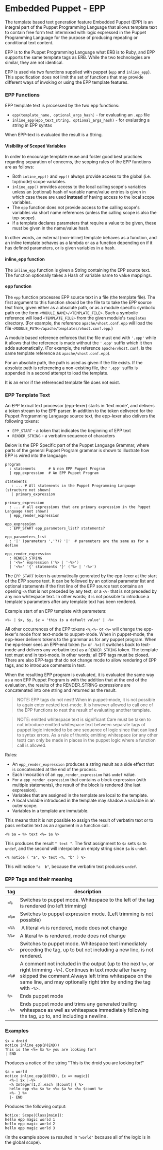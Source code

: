 # Embedded Puppet - EPP

The template based text generation feature Embedded Puppet (EPP) is an integral part of the Puppet Programming Language that allows template text to contain free form text intermixed with logic expressed in the Puppet Programming Language for the purpose of producing repeating or conditional text content.

EPP is to the Puppet Programming Language what ERB is to Ruby, and EPP supports the same template tags as ERB. While the two technologies are similar, they are not identical.

EPP is used via two functions supplied with puppet (`epp` and `inline_epp`). This specification does not limit the set of functions that may provide different ways of invoking or using the EPP template features.

### EPP Functions

EPP template text is processed by the two epp functions:

* `epp(template_name, optional_args_hash)` - for evaluating an `.epp` file
* `inline_epp(epp_text_string, optional_args_hash)` - for evaluating a string in EPP syntax

When EPP-text is evaluated the result is a String.

#### Visibility of Scoped Variables

In order to encourage template reuse and foster good best practices regarding separation of
concerns, the scoping rules of the EPP functions are as follows:

* Both `inline_epp()` and `epp()` always provide access to the global (i.e. top/node) scope 
  variables.
* `inline_epp()` provides access to the local calling scope's variables unless an
  (optional) hash of variable name/value entries is given in which case these are used **instead** 
  of having access to the local scope variables.
* The `epp` function does not provide access to the calling scope's variables via short 
  name references (unless the calling scope is also the top-scope).  
* If a template declares parameters that require a value to be given, these must be given in 
  the name/value hash.
  
In other words, an external (non-inline) template behaves as a function, and an inline
template behaves as a lambda or as a function depending on if it has defined parameters, or is given variables in a hash.

#### inline_epp function

The `inline_epp` function is given a String containing the EPP source text. The function optionally takes a Hash of variable name to value mappings. 

#### epp function

The `epp` function processes EPP source text in a file (the template file).
The first argument to this function should be the file to to take the EPP source text
from, given either as a absolute path, or as a module specific symbolic path on the form `<MODULE_NAME>/<TEMPLATE_FILE>`.
Such a symbolic reference will load `<TEMPLATE_FILE>` from the given module's `templates`
directory. (For example, the reference `apache/vhost.conf.epp` will load the
file `<MODULE_PATH>/apache/templates/vhost.conf.epp`.)

A module based reference enforces that the file must end with `'.epp'` while it allows that the reference is made without the `'.epp'` suffix which it then adds automatically. (For example, the reference `apache/vhost.conf`, is the same template reference as `apache/vhost.conf.epp`).

For an absolute path, the path is used as given if the file exists. If the absolute path is referencing a non-existing file, the `'.epp'` suffix is appended in a second attempt to load the template.

It is an error if the referenced template file does not exist.

### EPP Template Text

An EPP lexical text processor (epp-lexer) starts in 'text mode', and delivers a token stream to the EPP parser. In addition to the token delivered for the Puppet Programming Language source text,
the epp-lexer also delivers the following tokens:

* `EPP_START` - a token that indicates the beginning of EPP text
* `RENDER_STRING` - a verbatim sequence of characters

Below is the EPP Specific part of the Puppet Language Grammar, where parts of the general Puppet Program grammar is shown to illustrate how EPP is wired into the language:

    program
      : statements      # A non EPP Puppet Program
      | epp_expression  # An EPP Puppet Program

    statements
       : ... # All statements in the Puppet Programming Language (structure not shown)
       | primary_expression

    primary_expression
      : ... # all expressions that are primary expression in the Puppet Language (not shown)
      | epp_render_expression

    epp_expression
      : EPP_START epp_parameters_list? statements?

    epp_parameters_list
      : '|' (parameters ','?)? '|'  # parameters are the same as for a define

    epp_render_expression
      : RENDER_STRING
      | '<%=' expression ('%> | '-%>')
      | '<%=' '{' statements '}' ('%> | '-%>')


The `EPP_START` token is automatically generated by the epp-lexer at the start of the EPP source text. It can be followed by an optional parameter list and optional statements if
the first line of the EPP source text contains an opening `<%` that is not preceded by any text,
or a `<%-` that is not preceded by any non whitespace text. In other words; it is not possible to introduce a template's parameters after any template text has been rendered.

Example start of an EPP template with parameters:

    <%- | $x, $y, $z = 'this is a default value' | -%>

All other occurrences of the EPP tokens `<%`,`<%-` or `<%=` will change the epp-lexer's mode from
text-mode to puppet-mode. 
When in puppet-mode, the epp-lexer delivers tokens to the grammar as for any puppet program. 
When the epp-lexer sees an EPP-end token (`%>` or `-%>`) it switches back to text-mode and delivers any verbatim text as a `RENDER_STRING` token. The template text must end in text-mode. In other words; all EPP tags must be closed. There are also EPP-tags that do not change mode to allow rendering of EPP tags, and to introduce comments in text.

When the resulting EPP program is evaluated, it is evaluated the same way as a non EPP Puppet Program is with the addition that at the end of the evaluation, the results of the RENDER_STRING expressions are concatenated into one string and returned as the result.

> NOTE:
> EPP tags do not nest! When in puppet-mode, it is not possible to again enter nested text-mode.
> It is however allowed to call one of the EPP functions to
> nest the result of evaluating another template.

> NOTE: emitted whitespace text is significant
> Care must be taken to not introduce emitted whitespace text between separate tags of puppet logic
> intended to be one sequence of logic since that can lead to syntax errors.
> As a rule of thumb; emitting whitespace (or any other
> text) can only be made in places in the puppet logic where a function call is allowed.

Rules:

* An `epp_render_expression` produces a string result as a side effect that is concatenated at
  the end of the process.
* Each invocation of an `epp_render_expression` has `undef` value.
* For a `epp_render_expression` that contains a block expression (with multiple statements), the
  result of the block is rendered (the last expression).
* Variables that are assigned in the template are local to the template.
* A local variable introduced in the template may shadow a variable in an outer scope.
* Variables in a template are immutable.

This means that it is not possible to assign the result of verbatim text or to pass verbatim
text as an argument in a function call.

    <% $a = %> text <%= $a %>

This produces the result `" text "`. The first assignment to `$a` sets `$a` to `undef`, and the second will interpolate an empty string since `$a` is `undef`.

    <% notice ( "a", %> text <%, "b" ) %>

This will notice `"a  b"`, because the verbatim text produces `undef`.

### EPP Tags and their meaning

| tag | description |
| --- | --- |
| `<%`  | Switches to puppet mode. Whitespace to the left of the tag is rendered (no left trimming)|
| `<%=` | Switches to puppet expression mode. (Left trimming is not possible) |
| `<%%` | A literal `<%` is rendered, mode does not change |
| `%%>` | A literal `%>` is rendered, mode does not change |
| `<%-` | Switches to puppet mode. Whitespace text immediately preceding the tag, up to but not including a new line, is not rendered. |
| `<%#` | A comment not included in the output (up to the next `%>`, or right trimming `-%>`). Continues in text mode after having skipped the comment.Always left trims whitespace on the same line, and may optionally right trim by ending the tag with `-%>`. |
| `%>` | Ends puppet mode |
| `-%>` | Ends puppet mode and trims any generated trailing whitespace as well as whitespace immediately following the tag, up to, and including a newline. |


### Examples

    $x = droid
    notice inline_epp(@(END))
    This is the <%= $x %> you are looking for!
    | END

Produces a notice of the string "This is the droid you are looking for!"

    $a = world
    notice inline_epp(@(END), {x => magic})
      <%-| $x |-%>
      <% Integer[1,3].each |$count| { %>
      hello epp <%= $x %> <%= $a %> <%= $count %>
      <%- } %>
      |- END

Produces the following output:

    Notice: Scope(Class[main]): 
    hello epp magic world 1
    hello epp magic world 2
    hello epp magic world 3

(In the example above `$a` resulted in `"world"` because all of the logic is in the global scope).

